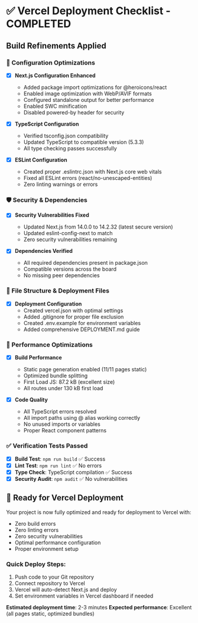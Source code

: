 # ✅ Vercel Deployment Checklist - COMPLETED

## Build Refinements Applied

### 🔧 Configuration Optimizations
- [x] **Next.js Configuration Enhanced**
  - Added package import optimizations for @heroicons/react
  - Enabled image optimization with WebP/AVIF formats
  - Configured standalone output for better performance
  - Enabled SWC minification
  - Disabled powered-by header for security

- [x] **TypeScript Configuration**
  - Verified tsconfig.json compatibility
  - Updated TypeScript to compatible version (5.3.3)
  - All type checking passes successfully

- [x] **ESLint Configuration**
  - Created proper .eslintrc.json with Next.js core web vitals
  - Fixed all ESLint errors (react/no-unescaped-entities)
  - Zero linting warnings or errors

### 🛡️ Security & Dependencies
- [x] **Security Vulnerabilities Fixed**
  - Updated Next.js from 14.0.0 to 14.2.32 (latest secure version)
  - Updated eslint-config-next to match
  - Zero security vulnerabilities remaining

- [x] **Dependencies Verified**
  - All required dependencies present in package.json
  - Compatible versions across the board
  - No missing peer dependencies

### 📁 File Structure & Deployment Files
- [x] **Deployment Configuration**
  - Created vercel.json with optimal settings
  - Added .gitignore for proper file exclusion
  - Created .env.example for environment variables
  - Added comprehensive DEPLOYMENT.md guide

### 🚀 Performance Optimizations
- [x] **Build Performance**
  - Static page generation enabled (11/11 pages static)
  - Optimized bundle splitting
  - First Load JS: 87.2 kB (excellent size)
  - All routes under 130 kB first load

- [x] **Code Quality**
  - All TypeScript errors resolved
  - All import paths using @ alias working correctly
  - No unused imports or variables
  - Proper React component patterns

### ✅ Verification Tests Passed
- [x] **Build Test**: `npm run build` ✅ Success
- [x] **Lint Test**: `npm run lint` ✅ No errors
- [x] **Type Check**: TypeScript compilation ✅ Success
- [x] **Security Audit**: `npm audit` ✅ No vulnerabilities

## 🎯 Ready for Vercel Deployment

Your project is now fully optimized and ready for deployment to Vercel with:
- Zero build errors
- Zero linting errors  
- Zero security vulnerabilities
- Optimal performance configuration
- Proper environment setup

### Quick Deploy Steps:
1. Push code to your Git repository
2. Connect repository to Vercel
3. Vercel will auto-detect Next.js and deploy
4. Set environment variables in Vercel dashboard if needed

**Estimated deployment time**: 2-3 minutes
**Expected performance**: Excellent (all pages static, optimized bundles)
